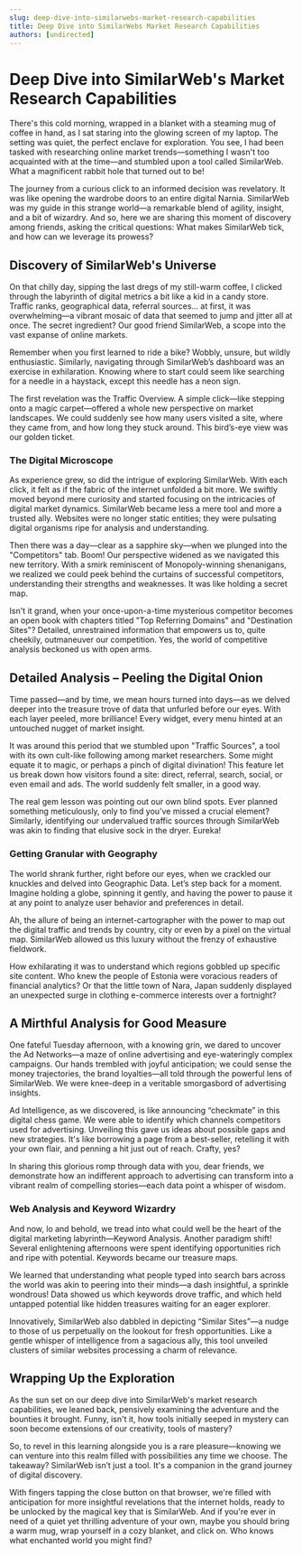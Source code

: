 ```yaml
---
slug: deep-dive-into-similarwebs-market-research-capabilities
title: Deep Dive into SimilarWebs Market Research Capabilities
authors: [undirected]
---
```



# Deep Dive into SimilarWeb's Market Research Capabilities

There's this cold morning, wrapped in a blanket with a steaming mug of coffee in hand, as I sat staring into the glowing screen of my laptop. The setting was quiet, the perfect enclave for exploration. You see, I had been tasked with researching online market trends—something I wasn't too acquainted with at the time—and stumbled upon a tool called SimilarWeb. What a magnificent rabbit hole that turned out to be!

The journey from a curious click to an informed decision was revelatory. It was like opening the wardrobe doors to an entire digital Narnia. SimilarWeb was my guide in this strange world—a remarkable blend of agility, insight, and a bit of wizardry. And so, here we are sharing this moment of discovery among friends, asking the critical questions: What makes SimilarWeb tick, and how can we leverage its prowess?

## Discovery of SimilarWeb's Universe

On that chilly day, sipping the last dregs of my still-warm coffee, I clicked through the labyrinth of digital metrics a bit like a kid in a candy store. Traffic ranks, geographical data, referral sources... at first, it was overwhelming—a vibrant mosaic of data that seemed to jump and jitter all at once. The secret ingredient? Our good friend SimilarWeb, a scope into the vast expanse of online markets.

Remember when you first learned to ride a bike? Wobbly, unsure, but wildly enthusiastic. Similarly, navigating through SimilarWeb’s dashboard was an exercise in exhilaration. Knowing where to start could seem like searching for a needle in a haystack, except this needle has a neon sign.

The first revelation was the Traffic Overview. A simple click—like stepping onto a magic carpet—offered a whole new perspective on market landscapes. We could suddenly see how many users visited a site, where they came from, and how long they stuck around. This bird’s-eye view was our golden ticket.

### The Digital Microscope

As experience grew, so did the intrigue of exploring SimilarWeb. With each click, it felt as if the fabric of the internet unfolded a bit more. We swiftly moved beyond mere curiosity and started focusing on the intricacies of digital market dynamics. SimilarWeb became less a mere tool and more a trusted ally. Websites were no longer static entities; they were pulsating digital organisms ripe for analysis and understanding.

Then there was a day—clear as a sapphire sky—when we plunged into the "Competitors" tab. Boom! Our perspective widened as we navigated this new territory. With a smirk reminiscent of Monopoly-winning shenanigans, we realized we could peek behind the curtains of successful competitors, understanding their strengths and weaknesses. It was like holding a secret map.

Isn't it grand, when your once-upon-a-time mysterious competitor becomes an open book with chapters titled "Top Referring Domains" and "Destination Sites"? Detailed, unrestrained information that empowers us to, quite cheekily, outmaneuver our competition. Yes, the world of competitive analysis beckoned us with open arms.

## Detailed Analysis – Peeling the Digital Onion

Time passed—and by time, we mean hours turned into days—as we delved deeper into the treasure trove of data that unfurled before our eyes. With each layer peeled, more brilliance! Every widget, every menu hinted at an untouched nugget of market insight. 

It was around this period that we stumbled upon "Traffic Sources", a tool with its own cult-like following among market researchers. Some might equate it to magic, or perhaps a pinch of digital divination! This feature let us break down how visitors found a site: direct, referral, search, social, or even email and ads. The world suddenly felt smaller, in a good way.

The real gem lesson was pointing out our own blind spots. Ever planned something meticulously, only to find you’ve missed a crucial element? Similarly, identifying our undervalued traffic sources through SimilarWeb was akin to finding that elusive sock in the dryer. Eureka!

### Getting Granular with Geography

The world shrank further, right before our eyes, when we crackled our knuckles and delved into Geographic Data. Let’s step back for a moment. Imagine holding a globe, spinning it gently, and having the power to pause it at any point to analyze user behavior and preferences in detail.

Ah, the allure of being an internet-cartographer with the power to map out the digital traffic and trends by country, city or even by a pixel on the virtual map. SimilarWeb allowed us this luxury without the frenzy of exhaustive fieldwork.

How exhilarating it was to understand which regions gobbled up specific site content. Who knew the people of Estonia were voracious readers of financial analytics? Or that the little town of Nara, Japan suddenly displayed an unexpected surge in clothing e-commerce interests over a fortnight?

## A Mirthful Analysis for Good Measure

One fateful Tuesday afternoon, with a knowing grin, we dared to uncover the Ad Networks—a maze of online advertising and eye-wateringly complex campaigns. Our hands trembled with joyful anticipation; we could sense the money trajectories, the brand loyalties—all told through the powerful lens of SimilarWeb. We were knee-deep in a veritable smorgasbord of advertising insights.

Ad Intelligence, as we discovered, is like announcing “checkmate” in this digital chess game. We were able to identify which channels competitors used for advertising. Unveiling this gave us ideas about possible gaps and new strategies. It's like borrowing a page from a best-seller, retelling it with your own flair, and penning a hit just out of reach. Crafty, yes?

In sharing this glorious romp through data with you, dear friends, we demonstrate how an indifferent approach to advertising can transform into a vibrant realm of compelling stories—each data point a whisper of wisdom.

### Web Analysis and Keyword Wizardry

And now, lo and behold, we tread into what could well be the heart of the digital marketing labyrinth—Keyword Analysis. Another paradigm shift! Several enlightening afternoons were spent identifying opportunities rich and ripe with potential. Keywords became our treasure maps.

We learned that understanding what people typed into search bars across the world was akin to peering into their minds—a dash insightful, a sprinkle wondrous! Data showed us which keywords drove traffic, and which held untapped potential like hidden treasures waiting for an eager explorer.

Innovatively, SimilarWeb also dabbled in depicting “Similar Sites”—a nudge to those of us perpetually on the lookout for fresh opportunities. Like a gentle whisper of intelligence from a sagacious ally, this tool unveiled clusters of similar websites processing a charm of relevance.

## Wrapping Up the Exploration

As the sun set on our deep dive into SimilarWeb's market research capabilities, we leaned back, pensively examining the adventure and the bounties it brought. Funny, isn't it, how tools initially seeped in mystery can soon become extensions of our creativity, tools of mastery?

So, to revel in this learning alongside you is a rare pleasure—knowing we can venture into this realm filled with possibilities any time we choose. The takeaway? SimilarWeb isn’t just a tool. It's a companion in the grand journey of digital discovery.

With fingers tapping the close button on that browser, we're filled with anticipation for more insightful revelations that the internet holds, ready to be unlocked by the magical key that is SimilarWeb. And if you're ever in need of a quiet yet thrilling adventure of your own, maybe you should bring a warm mug, wrap yourself in a cozy blanket, and click on. Who knows what enchanted world you might find?